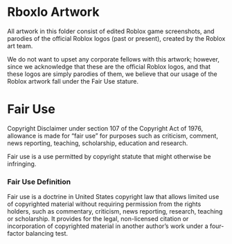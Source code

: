 # Rboxlo Artwork
All artwork in this folder consist of edited Roblox game screenshots, and parodies of the official Roblox logos (past or present), created by the Roblox art team.

We do not want to upset any corporate fellows with this artwork; however, since we acknowledge that these are the official Roblox logos, and that these logos are simply parodies of them, we believe that our usage of the Roblox artwork fall under the Fair Use stature.
 
# Fair Use

Copyright Disclaimer under section 107 of the Copyright Act of 1976, allowance is made for “fair use” for purposes such as criticism, comment, news reporting, teaching, scholarship, education and research.

Fair use is a use permitted by copyright statute that might otherwise be infringing.

### Fair Use Definition

Fair use is a doctrine in United States copyright law that allows limited use of copyrighted material without requiring permission from the rights holders, such as commentary, criticism, news reporting, research, teaching or scholarship. It provides for the legal, non-licensed citation or incorporation of copyrighted material in another author’s work under a four-factor balancing test.